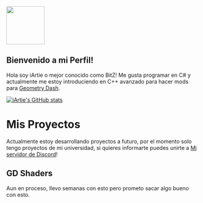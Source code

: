 <img src="(https://media.tenor.com/ZtuVwa_2f1oAAAAS/kobayashi-san-chi-no-maid-dragon-anime.gif)" width="100"/>

## Bienvenido a mi Perfil!

Hola soy iArtie o mejor conocido como BitZ! Me gusta programar en C# y actualmente me estoy introduciendo en C++ avanzado para hacer mods para [Geometry Dash](https://store.steampowered.com/app/322170/Geometry_Dash/).

[![iArtie's GitHub stats](https://github-readme-stats.vercel.app/api?username=iartie&count_private=true&show_icons=true&theme=radical)](https://github.com/anuraghazra/github-readme-stats)

# Mis Proyectos

Actualmente estoy desarrollando proyectos a futuro, por el momento solo tengo proyectos de mi universidad, si quieres informarte puedes unirte a [Mi servidor de Discord](https://discord.gg/Ketv5BsqHt)!

## GD Shaders

Aun en proceso, llevo semanas con esto pero prometo sacar algo bueno con esto.


